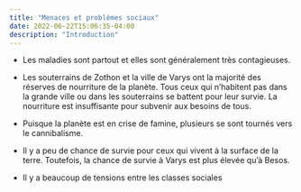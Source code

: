 ```yaml
---
title: "Menaces et problèmes sociaux"
date: 2022-06-22T15:06:35-04:00
description: "Introduction"
---
```


- Les maladies sont partout et elles sont généralement très contagieuses.

- Les souterrains de Zothon et la ville de Varys ont la majorité des réserves de nourriture de la planète. Tous ceux qui n’habitent pas dans la grande ville ou dans les souterrains se battent pour leur survie. La nourriture est insuffisante pour subvenir aux besoins de tous.

- Puisque la planète est en crise de famine, plusieurs se sont tournés vers le cannibalisme.

- Il y a peu de chance de survie pour ceux qui vivent à la surface de la terre. Toutefois, la chance de survie à Varys est plus élevée qu’à Besos.

- Il y a beaucoup de tensions entre les classes sociales 
